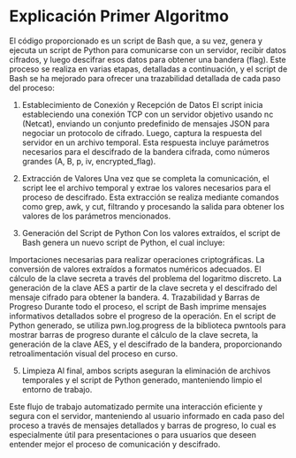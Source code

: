 # Explicación Primer Algoritmo

El código proporcionado es un script de Bash que, a su vez, genera y ejecuta un script de Python para comunicarse con un servidor, recibir datos cifrados, y luego descifrar esos datos para obtener una bandera (flag). Este proceso se realiza en varias etapas, detalladas a continuación, y el script de Bash se ha mejorado para ofrecer una trazabilidad detallada de cada paso del proceso:

1. Establecimiento de Conexión y Recepción de Datos
El script inicia estableciendo una conexión TCP con un servidor objetivo usando nc (Netcat), enviando un conjunto predefinido de mensajes JSON para negociar un protocolo de cifrado. Luego, captura la respuesta del servidor en un archivo temporal. Esta respuesta incluye parámetros necesarios para el descifrado de la bandera cifrada, como números grandes (A, B, p, iv, encrypted_flag).

2. Extracción de Valores
Una vez que se completa la comunicación, el script lee el archivo temporal y extrae los valores necesarios para el proceso de descifrado. Esta extracción se realiza mediante comandos como grep, awk, y cut, filtrando y procesando la salida para obtener los valores de los parámetros mencionados.

3. Generación del Script de Python
Con los valores extraídos, el script de Bash genera un nuevo script de Python, el cual incluye:

Importaciones necesarias para realizar operaciones criptográficas.
La conversión de valores extraídos a formatos numéricos adecuados.
El cálculo de la clave secreta a través del problema del logaritmo discreto.
La generación de la clave AES a partir de la clave secreta y el descifrado del mensaje cifrado para obtener la bandera.
4. Trazabilidad y Barras de Progreso
Durante todo el proceso, el script de Bash imprime mensajes informativos detallados sobre el progreso de la operación. En el script de Python generado, se utiliza pwn.log.progress de la biblioteca pwntools para mostrar barras de progreso durante el cálculo de la clave secreta, la generación de la clave AES, y el descifrado de la bandera, proporcionando retroalimentación visual del proceso en curso.

5. Limpieza
Al final, ambos scripts aseguran la eliminación de archivos temporales y el script de Python generado, manteniendo limpio el entorno de trabajo.

Este flujo de trabajo automatizado permite una interacción eficiente y segura con el servidor, manteniendo al usuario informado en cada paso del proceso a través de mensajes detallados y barras de progreso, lo cual es especialmente útil para presentaciones o para usuarios que deseen entender mejor el proceso de comunicación y descifrado.
